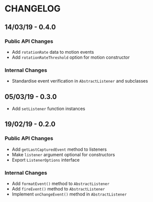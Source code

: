 # CHANGELOG

## 14/03/19 - 0.4.0

### Public API Changes
* Add `rotationRate` data to motion events
* Add `rotationRateThreshold` option for motion constructor

### Internal Changes
* Standardise event verification in `AbstractListener` and subclasses

## 05/03/19 - 0.3.0

* Add `setListener` function instances

## 19/02/19 - 0.2.0

### Public API Changes
* Add `getLastCapturedEvent` method to listeners
* Make `listener` argument optional for constructors
* Export `ListenerOptions` interface

### Internal Changes
* Add `formatEvent()` method to `AbstractListener`
* Add `fireEvent()` method to `AbstractListener`
* Implement `onChangeEvent()` method in `AbstractListener`
